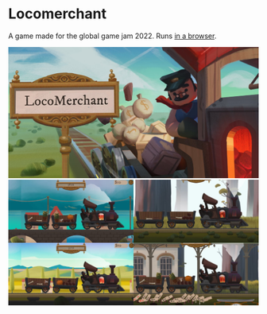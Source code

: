 # Locomerchant
A game made for the global game jam 2022. Runs [in a browser](https://jobtalle.com/locomerchant/).

[![alt text](preview.jpg "Locomerchant")](https://jobtalle.com/locomerchant/)
[![alt text](screenshots.jpg "Screenshots")](https://jobtalle.com/locomerchant/)